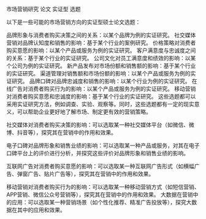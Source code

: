 市场营销研究 论文 实证型 选题

以下是一些可能的市场营销方向的实证型硕士论文选题：

品牌形象与消费者购买决策之间的关系：以某个品牌为例的实证研究。
社交媒体营销对品牌认知度和销售的影响：基于某个行业的案例研究。
价格策略对消费者购买意愿的影响：以某个产品或服务为例的实证研究。
客户满意度与忠诚度之间的关系：基于某个行业的实证研究。
公司文化对员工满意度和绩效的影响：以某个公司为例的实证研究。
新产品发布对市场份额和销售额的影响：基于某个行业的实证研究。
渠道管理对销售额和市场份额的影响：以某个产品或服务为例的实证研究。
品牌口碑对品牌忠诚度和销售的影响：以某个行业为例的实证研究。
在线广告对消费者购买行为的影响：以某个产品或服务为例的实证研究。
移动营销对消费者购买意愿和忠诚度的影响：基于某个行业的实证研究。
这些选题都可以采用实证研究方法，例如调查、实验、观察等。同时，这些选题都有一定的现实意义，可以帮助企业更好地了解市场、制定更有效的营销策略。


社交媒体对消费者购买决策的影响：可以选取某一种社交媒体平台（如微信、微博、抖音等），探究其在营销中的作用和效果。

电子口碑对品牌形象和销售业绩的影响：可以选取某一种产品或服务，对其在电子口碑平台上的评价进行分析，并探究这些评价对品牌形象和销售业绩的影响。

互联网广告对消费者购买意愿的影响：可以选取某一种互联网广告形式（如横幅广告、弹窗广告、贴片广告等），探究其在营销中的作用和效果。

移动营销对消费者购买行为的影响：可以选取某一种移动营销方式（如短信营销、APP营销、微信公众号营销等），探究其在营销中的作用和效果。
大数据在营销中的应用：可以选取某一种营销场景（如个性化推荐、精准广告投放等），探究大数据在其中的应用和效果。
